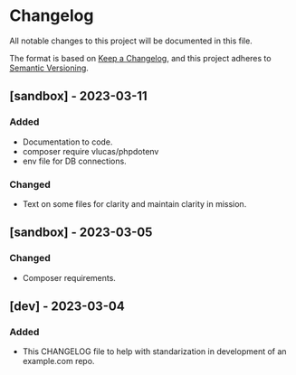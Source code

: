 # Changelog

All notable changes to this project will be documented in this file.

The format is based on [Keep a Changelog](https://keepachangelog.com/en/1.0.0/),
and this project adheres to [Semantic Versioning](https://semver.org/spec/v2.0.0.html).

## [sandbox] - 2023-03-11

### Added

- Documentation to code.
- composer require vlucas/phpdotenv
- env file for DB connections.

### Changed

- Text on some files for clarity and maintain clarity in mission.

## [sandbox] - 2023-03-05

### Changed

- Composer requirements.

## [dev] - 2023-03-04

### Added 

- This CHANGELOG file to help with standarization in development of an example.com repo.